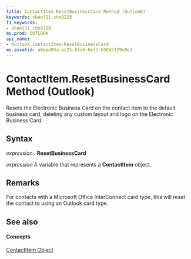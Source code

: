```yaml
---
title: ContactItem.ResetBusinessCard Method (Outlook)
keywords: vbaol11.chm3228
f1_keywords:
- vbaol11.chm3228
ms.prod: OUTLOOK
api_name:
- Outlook.ContactItem.ResetBusinessCard
ms.assetid: a6eed85a-ac25-64c6-6bf3-650d5129c8e3
---
```



# ContactItem.ResetBusinessCard Method (Outlook)

Resets the Electronic Business Card on the contact item to the default business card, deleting any custom layout and logo on the Electronic Business Card.


## Syntax

 _expression_ . **ResetBusinessCard**

 _expression_ A variable that represents a **ContactItem** object.


## Remarks

For contacts with a Microsoft Office InterConnect card type, this will reset the contact to using an Outlook card type.


## See also


#### Concepts


[ContactItem Object](contactitem-object-outlook.md)

